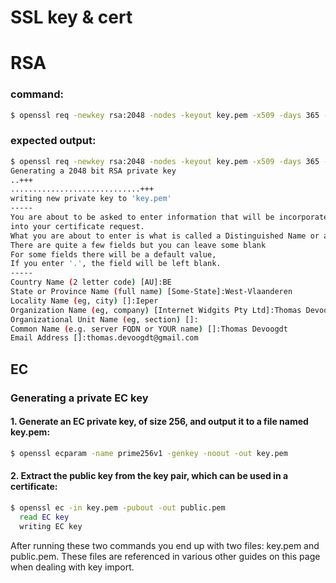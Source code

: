 # SSL key & cert

# RSA

### command:

```bash
$ openssl req -newkey rsa:2048 -nodes -keyout key.pem -x509 -days 365 -out certificate.pem
```

### expected output:

```bash
$ openssl req -newkey rsa:2048 -nodes -keyout key.pem -x509 -days 365 -out certificate.pem
Generating a 2048 bit RSA private key
..+++
.............................+++
writing new private key to 'key.pem'
-----
You are about to be asked to enter information that will be incorporated
into your certificate request.
What you are about to enter is what is called a Distinguished Name or a DN.
There are quite a few fields but you can leave some blank
For some fields there will be a default value,
If you enter '.', the field will be left blank.
-----
Country Name (2 letter code) [AU]:BE
State or Province Name (full name) [Some-State]:West-Vlaanderen
Locality Name (eg, city) []:Ieper
Organization Name (eg, company) [Internet Widgits Pty Ltd]:Thomas Devoogdt
Organizational Unit Name (eg, section) []:
Common Name (e.g. server FQDN or YOUR name) []:Thomas Devoogdt
Email Address []:thomas.devoogdt@gmail.com
```

## EC


### Generating a private EC key

#### 1. Generate an EC private key, of size 256, and output it to a file named key.pem:

```bash
$ openssl ecparam -name prime256v1 -genkey -noout -out key.pem
```

#### 2. Extract the public key from the key pair, which can be used in a certificate:

```bash
$ openssl ec -in key.pem -pubout -out public.pem
  read EC key
  writing EC key
```

After running these two commands you end up with two files: key.pem and public.pem. These files are referenced in various other guides on this page when dealing with key import.
